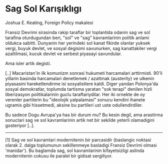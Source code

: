 # Sag Sol Karışıklıgı

Joshua E. Keating, Foreign Policy makalesi

Fransiz Devrimi sirasinda rakip taraflar bir toplantida odanin sag ve sol tarafina oturdugundan beri, "sol" ve "sag" kavramlarinin politik anlami oldukca sabitti. Dunyanin her yerindeki sol kanat fikirde olanlar yuksek vergi, buyuk devlet, ve sosyal degisimi savunurken, sag kanattakiler vergi azaltilmasi, kucuk devlet ve serbest piyasayi savundular.

Ama isler artik degisti.

[..] Macaristan'in ilk komunizm sonrasi hukumeti harcamalari arttirmisti. 90'li yillarin basinda harcamalari denetlemek / azaltmak (austerity) ve ulkenin piyasasini hareketlendirme isi sosyalistlere kaldi. Diger yandan Polonya'da sosyal demokratlar, toplumda tartisma yaratan "sok terapi" denilen hizli liberizasyon politikalarinin guclu taraftariydilar. Her iki ornekte de oy verenler partilerin bu "ideolojik yalpalamasi" sonucu kendini ihanete ugramis gibi hissetmedi, aksine bu partileri ust uste odullendirdiler.

Bu sadece Dogu Avrupa'ya has bir durum mu? Bu kesin degil, ama arastirma sonuclari sag ve sol kavramlarinin artik net bir sekilde yeterli olamadigini gosteriyor [..].

---

[1] Sag ve sol kavramlari modernitenin bir parcasidir (baslangic noktasi olarak 2. dalga toplumunun sekillenmeye basladigi Fransiz Devrimi olmasi 'manidar'). Bu baglamda sag, sol kavramlarinin kifayetsizligi aslinda modernitenin cokusu ile paralel bir gidisat sergiliyor.
